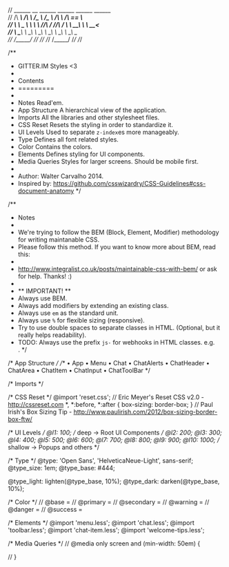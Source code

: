 //  ______     __     ______   ______   ______     ______   
// /\  ___\   /\ \   /\__  _\ /\__  _\ /\  ___\   /\  == \  
// \ \ \__ \  \ \ \  \/_/\ \/ \/_/\ \/ \ \  __\   \ \  __<  
//  \ \_____\  \ \_\    \ \_\    \ \_\  \ \_____\  \ \_\ \_\
//   \/_____/   \/_/     \/_/     \/_/   \/_____/   \/_/ /_/

/**
 * GITTER.IM Styles <3
 * 
 * Contents
 * =========
 * 
 * Notes                Read'em.
 * App Structure        A hierarchical view of the application.
 * Imports              All the libraries and other stylesheet files.
 * CSS Reset            Resets the styling in order to standardize it.
 * UI Levels            Used to separate `z-index`es more manageably.
 * Type                 Defines all font related styles.
 * Color                Contains the colors.
 * Elements             Defines styling for UI components.
 * Media Queries        Styles for larger screens. Should be mobile first.
 *
 * Author: Walter Carvalho 2014.
 * Inspired by: https://github.com/csswizardry/CSS-Guidelines#css-document-anatomy
 */

/**
  * Notes
  *
  * We're trying to follow the BEM (Block, Element, Modifier) methodology for writing maintanable CSS.
  * Please follow this method. If you want to know more about BEM, read this:
  *
  * http://www.integralist.co.uk/posts/maintainable-css-with-bem/ or ask for help. Thanks! :)
  *
  * ** IMPORTANT! **
  * Always use BEM.
  * Always add modifiers by extending an existing class.
  * Always use `em` as the standard unit.
  * Always use `%` for flexible sizing (responsive).
  * Try to use double spaces to separate classes in HTML. (Optional, but it really helps readability).
  * TODO: Always use the prefix `js-` for webhooks in HTML classes. e.g. <div class='chat-item__content  js-example-webhook'>.
  */

/* App Structure */
/**
  • App
      • Menu
      • Chat
          • ChatAlerts
          • ChatHeader
          • ChatArea
              • ChatItem
          • ChatInput
          • ChatToolBar
  */

/* Imports */

/* CSS Reset */
@import 'reset.css'; // Eric Meyer's Reset CSS v2.0 - http://cssreset.com
*, *:before, *:after { box-sizing: border-box; } // Paul Irish's Box Sizing Tip - http://www.paulirish.com/2012/box-sizing-border-box-ftw/

/* UI Levels */
@l1:  100;   /* deep -> Root UI Components */ 
@l2:  200;
@l3:  300;
@l4:  400;
@l5:  500;
@l6:  600;
@l7:  700;
@l8:  800;
@l9:  900;
@l10: 1000;   /* shallow -> Popups and others */

/* Type */
@type: 'Open Sans', 'HelveticaNeue-Light', sans-serif;
@type_size: 1em;
@type_base: #444;

@type_light: lighten(@type_base, 10%);
@type_dark: darken(@type_base, 10%);

/* Color */
// @base = 
// @primary =
// @secondary =
// @warning =
// @danger = 
// @success = 

/* Elements */
@import 'menu.less';
@import 'chat.less';
@import 'toolbar.less';
@import 'chat-item.less';
@import 'welcome-tips.less';

/* Media Queries */
// @media only screen and (min-width: 50em) {

// }
